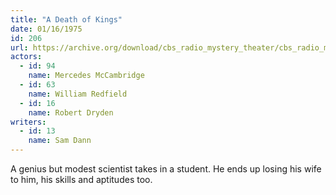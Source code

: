 ```yaml
---
title: "A Death of Kings"
date: 01/16/1975
id: 206
url: https://archive.org/download/cbs_radio_mystery_theater/cbs_radio_mystery_theater-0201-0250.zip/cbs_radio_mystery_theater-0201-0250%2Fcbsrmt_0206_a_death_of_kings.mp3
actors:  
  - id: 94
    name: Mercedes McCambridge  
  - id: 63
    name: William Redfield  
  - id: 16
    name: Robert Dryden
writers:  
  - id: 13
    name: Sam Dann
---
```

A genius but modest scientist takes in a student. He ends up losing his wife to him, his skills and aptitudes too.